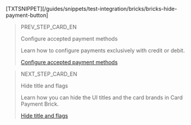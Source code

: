 [TXTSNIPPET][/guides/snippets/test-integration/bricks/bricks-hide-payment-button]

> PREV_STEP_CARD_EN
>
> Configure accepted payment methods
>
> Learn how to configure payments exclusively with credit or debit.
>
> [Configure accepted payment methods](/developers/en/docs/checkout-bricks/card-payment-brick/additional-customization/configure-payment-methods)

> NEXT_STEP_CARD_EN
>
> Hide title and flags
>
> Learn how you can hide the UI titles and the card brands in Card Payment Brick.
>
> [Hide title and flags](/developers/en/docs/checkout-bricks/card-payment-brick/additional-customization/hide-title-and-flags)